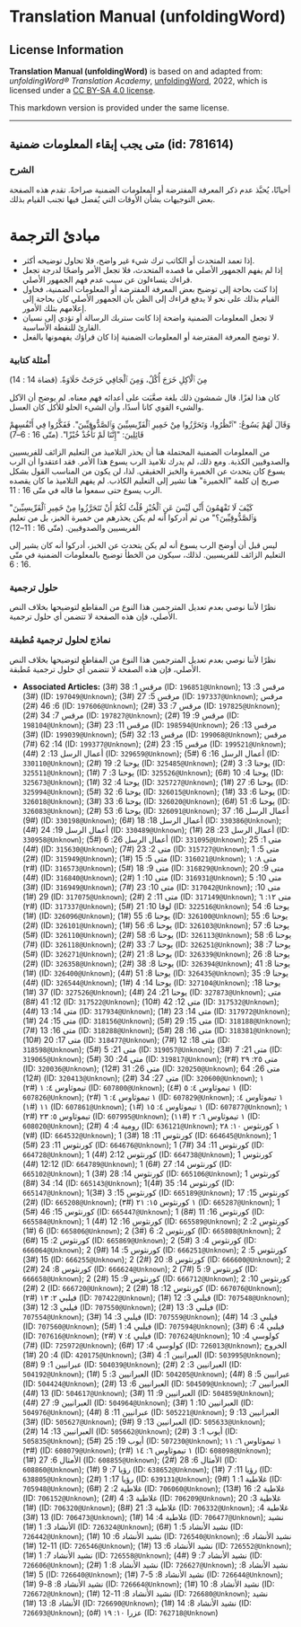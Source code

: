# Translation Manual (unfoldingWord)

## License Information

**Translation Manual (unfoldingWord)** is based on and adapted from: _unfoldingWord® Translation Academy_, [unfoldingWord](https://unfoldingword.org/utw), 2022, which is licensed under a [CC BY-SA 4.0 license](https://creativecommons.org/licenses/by-sa/4.0/legalcode.en).

This markdown version is provided under the same license.



--------------------------------

## متى يجب إبقاء المعلومات ضمنية (id: 781614)

### الشرح

أحيانًا، يُحبَّذ عدم ذكر المعرفة المفترضة أو المعلومات الضمنية صراحةً. تقدم هذه الصفحة بعض التوجيهات بشأن الأوقات التي يُفضل فيها تجنب القيام بذلك.

مبادئ الترجمة
=============

* إذا تعمد المتحدث أو الكاتب ترك شيء غير واضح، فلا تحاول توضيحه أكثر.
* إذا لم يفهم الجمهور الأصلي ما قصده المتحدث، فلا تجعل الأمر واضحًا لدرجة تجعل قراءك يتساءلون عن سبب عدم فهم الجمهور الأصلي.
* إذا كنت بحاجة إلى توضيح بعض المعرفة المفترضة أو المعلومات الضمنية، فحاول القيام بذلك على نحو لا يدفع قراءك إلى الظن بأن الجمهور الأصلي كان بحاجة إلى إعلامهم بتلك الأمور.
* لا تجعل المعلومات الضمنية واضحة إذا كانت ستربك الرسالة أو تؤدي إلى نسيان القارئ للنقطة الأساسية.
* لا توضح المعرفة المفترضة أو المعلومات الضمنية إذا كان قراؤك يفهمونها بالفعل.

### أمثلة كتابية

مِنَ ٱلْآكِلِ خَرَجَ أُكْلٌ، وَمِنَ ٱلْجَافِي خَرَجَتْ حَلَاوَةٌ. (قضاة 14 : 14\)

كان هذا لغزًا. قال شمشون ذلك بلغة صعَّبَت على أعدائه فهم معناه. لم يوضح أن الآكل والشيء القوي كانا أسدًا، وأن الشيء الحلو للأكل كان العسل.

وَقَالَ لَهُمْ يَسُوعُ: "ٱنْظُرُوا، وَتَحَرَّزُوا مِنْ خَمِيرِ ٱلْفَرِّيسِيِّينَ وَٱلصَّدُّوقِيِّينَ". فَفَكَّرُوا فِي أَنْفُسِهِمْ قَائِلِينَ: "إِنَّنَا لَمْ نَأْخُذْ خُبْزًا". (متّى 16 : 6–7\)

من المعلومات الضمنية المحتملة هنا أن يحذر التلاميذ من التعليم الزائف للفريسيين والصدوقيين الكذبة. ومع ذلك، لم يدرك تلاميذ الرب يسوع هذا الأمر. فقد اعتقدوا أن الرب يسوع كان يتحدث عن الخميرة والخبز الحقيقي. لذا، لن يكون من المناسب القول بشكل صريح إن كلمة "الخميرة" هنا تشير إلى التعليم الكاذب. لم يفهم التلاميذ ما كان يقصده الرب يسوع حتى سمعوا ما قاله في متّى 16 : 11\.

"كَيْفَ لَا تَفْهَمُونَ أَنِّي لَيْسَ عَنِ ٱلْخُبْزِ قُلْتُ لَكُمْ أَنْ تَتَحَرَّزُوا مِنْ خَمِيرِ ٱلْفَرِّيسِيِّينَ وَٱلصَّدُّوقِيِّينَ؟" من ثم أدركوا أنه لم يكن يحذرهم من خميرة الخبز، بل من تعليم الفريسيين والصدوقيين. (متّى 16 : 11–12\)

ليس قبل أن أوضح الرب يسوع أنه لم يكن يتحدث عن الخبز، أدركوا أنه كان يشير إلى التعليم الزائف للفريسيين. لذلك، سيكون من الخطأ توضيح بالمعلومات الضمنية في متّى 16 : 6\.

### حلول ترجمية

نظرًا لأننا نوصي بعدم تعديل المترجمين هذا النوع من المقاطع لتوضيحها بخلاف النص الأصلي، فإن هذه الصفحة لا تتضمن أي حلول ترجمية.

### نماذج لحلول ترجمية مُطبقة

نظرًا لأننا نوصي بعدم تعديل المترجمين هذا النوع من المقاطع لتوضيحها بخلاف النص الأصلي، فإن هذه الصفحة لا تتضمن أي حلول ترجمية مُطبقة.

* **Associated Articles:** مرقس 1: 38 (#3) (ID: `196851@Unknown`); مرقس 3: 13 (#3) (ID: `197049@Unknown`); مرقس 5: 27 (#3) (ID: `197337@Unknown`); مرقس 6: 46 (#2) (ID: `197606@Unknown`); مرقس 7: 33 (#2) (ID: `197825@Unknown`); مرقس 7: 34 (#2) (ID: `197827@Unknown`); مرقس 9: 19 (#2) (ID: `198104@Unknown`); مرقس 11: 23 (#3) (ID: `198594@Unknown`); مرقس 13: 26 (#3) (ID: `199039@Unknown`); مرقس 13: 32 (#5) (ID: `199068@Unknown`); مرقس 14: 62 (#7) (ID: `199377@Unknown`); مرقس 15: 23 (#2) (ID: `199521@Unknown`); أعمال الرسل 13: 2 (#4) (ID: `329659@Unknown`); أعمال الرسل 16: 6 (#5) (ID: `330110@Unknown`); يوحنا 2: 19 (#2) (ID: `325485@Unknown`); يوحنا 3: 3 (#2) (ID: `325511@Unknown`); يوحنا 3: 7 (#1) (ID: `325526@Unknown`); يوحنا 4: 10 (#6) (ID: `325673@Unknown`); يوحنا 4: 32 (#1) (ID: `325727@Unknown`); يوحنا 6: 27 (#1) (ID: `325994@Unknown`); يوحنا 6: 32 (#5) (ID: `326015@Unknown`); يوحنا 6: 33 (#1) (ID: `326018@Unknown`); يوحنا 6: 33 (#3) (ID: `326020@Unknown`); يوحنا 6: 51 (#6) (ID: `326083@Unknown`); يوحنا 6: 53 (#2) (ID: `326091@Unknown`); أعمال الرسل 16: 37 (#9) (ID: `330198@Unknown`); أعمال الرسل 18: 18 (#6) (ID: `330386@Unknown`); أعمال الرسل 19: 24 (#4) (ID: `330489@Unknown`); أعمال الرسل 23: 28 (#1) (ID: `330958@Unknown`); أعمال الرسل 26: 6 (#5) (ID: `331095@Unknown`); متى 1: 25 (#4) (ID: `315630@Unknown`); متى 2: 23 (#7) (ID: `315727@Unknown`); متى 5: 1 (#2) (ID: `315949@Unknown`); متى 5: 15 (#1) (ID: `316021@Unknown`); متى ٨: ١ (#٢) (ID: `316573@Unknown`); متى 9: 18 (#5) (ID: `316829@Unknown`); متى 9: 20 (#4) (ID: `316840@Unknown`); متى 10: 1 (#2) (ID: `316931@Unknown`); متى 10: 5 (#3) (ID: `316949@Unknown`); متى 10: 23 (#7) (ID: `317042@Unknown`); متى 10: 29 (#1) (ID: `317075@Unknown`); متى 11: 2 (#2) (ID: `317149@Unknown`); متى ١٢: ٦ (#٢) (ID: `317337@Unknown`); لوقا 10: 21 (#5) (ID: `322516@Unknown`); يوحنا 6: 54 (#1) (ID: `326096@Unknown`); يوحنا 6: 55 (#1) (ID: `326100@Unknown`); يوحنا 6: 55 (#2) (ID: `326101@Unknown`); يوحنا 6: 56 (#1) (ID: `326103@Unknown`); يوحنا 6: 57 (#5) (ID: `326110@Unknown`); يوحنا 6: 58 (#2) (ID: `326113@Unknown`); يوحنا 6: 58 (#7) (ID: `326118@Unknown`); يوحنا 7: 33 (#2) (ID: `326251@Unknown`); يوحنا 7: 38 (#5) (ID: `326271@Unknown`); يوحنا 8: 21 (#2) (ID: `326339@Unknown`); يوحنا 8: 26 (#2) (ID: `326358@Unknown`); يوحنا 8: 38 (#2) (ID: `326394@Unknown`); يوحنا 8: 41 (#1) (ID: `326400@Unknown`); يوحنا 8: 51 (#4) (ID: `326435@Unknown`); يوحنا 9: 35 (#4) (ID: `326544@Unknown`); يوحنا 14: 4 (#1) (ID: `327104@Unknown`); يوحنا 18: 37 (#1) (ID: `327526@Unknown`); يوحنا 21: 24 (#4) (ID: `327873@Unknown`); متى 12: 41 (#8) (ID: `317522@Unknown`); متى 12: 42 (#10) (ID: `317532@Unknown`); متى 14: 13 (#4) (ID: `317934@Unknown`); متى 14: 23 (#1) (ID: `317972@Unknown`); متى 15: 24 (#1) (ID: `318156@Unknown`); متى 15: 29 (#5) (ID: `318188@Unknown`); متى 16: 13 (#7) (ID: `318288@Unknown`); متى 16: 28 (#5) (ID: `318381@Unknown`); متى 17: 20 (#10) (ID: `318477@Unknown`); متى 18: 12 (#7) (ID: `318598@Unknown`); متى 21: 5 (#5) (ID: `319057@Unknown`); متى 21: 7 (#3) (ID: `319065@Unknown`); متى 24: 30 (#5) (ID: `319817@Unknown`); متى ٢٥: ٢٩ (#٢) (ID: `320036@Unknown`); متى 26: 31 (#12) (ID: `320250@Unknown`); متى 26: 64 (#12) (ID: `320413@Unknown`); متى 27: 34 (#2) (ID: `320600@Unknown`); ١ تيموثاوس ٤: ١ (#٢) (ID: `607800@Unknown`); ١ تيموثاوس ٤: ٥ (#٤) (ID: `607826@Unknown`); ١ تيموثاوس ٤: ٦ (#٢) (ID: `607829@Unknown`); ١ تيموثاوس ٤: ١١ (#١) (ID: `607861@Unknown`); ١ تيموثاوس ٤: ١٥ (#١) (ID: `607877@Unknown`); ١ تيموثاوس ٥: ٢٣ (#٢) (ID: `607995@Unknown`); ١ تيموثاوس ٦: ٢ (#١١) (ID: `608020@Unknown`); رومية 4: 4 (#2) (ID: `636121@Unknown`); ١ كورنثوس ١٠: ٢٨ (#٧) (ID: `664532@Unknown`); 1 كورنثوس 11: 18 (#3) (ID: `664645@Unknown`); 1 كورنثوس 11: 23 (#5) (ID: `664676@Unknown`); 1 كورنثوس 11: 34 (#7) (ID: `664728@Unknown`); 1 كورنثوس 2:12 (#4) (ID: `664738@Unknown`); 1 كورنثوس 12:12 (#4) (ID: `664789@Unknown`); 1 كورنثوس 14: 27 (#6) (ID: `665102@Unknown`); 1 كورنثوس 14: 28 (#3) (ID: `665106@Unknown`); 1 كورنثوس 14: 34 (#8) (ID: `665143@Unknown`); 1كورنثوس 14: 35 (#4) (ID: `665147@Unknown`); 1كورنثوس 15: 3 (#3) (ID: `665189@Unknown`); 1كورنثوس 15: 7 (#2) (ID: `665208@Unknown`); ١ كورنثوس ١٥: ٢١ (#٣) (ID: `665287@Unknown`); 1 كورنثوس 15: 46 (#5) (ID: `665447@Unknown`); 1 كورنثوس 16: 11 (#8) (ID: `665584@Unknown`); 1 كورنثوس 16: 12 (#4) (ID: `665589@Unknown`); 2 كورنثوس 2: 6 (#1) (ID: `665806@Unknown`); 2 كورنثوس 2: 6 (#3) (ID: `665808@Unknown`); 2 كورنثوس 2: 15 (#6) (ID: `665869@Unknown`); 2 كورنثوس 4: 3 (#5) (ID: `666064@Unknown`); 2 كورنثوس 5: 14 (#9) (ID: `666251@Unknown`); 2 كورنثوس 5: 15 (#3) (ID: `666255@Unknown`); 2 كورنثوس 8: 20 (#2) (ID: `666600@Unknown`); 2 كورنثوس 8: 24 (#2) (ID: `666624@Unknown`); 2 كورنثوس 9: 5 (#7) (ID: `666658@Unknown`); 2 كورنثوس 9: 15 (#2) (ID: `666712@Unknown`); 2 كورنثوس 10: 2 (#2) (ID: `666720@Unknown`); 2 كورنثوس 12: 18 (#2) (ID: `667076@Unknown`); فيلبي ٢: ١٣ (#٢) (ID: `707422@Unknown`); فيلبي 3: 12 (#1) (ID: `707548@Unknown`); فيلبي 3: 12 (#3) (ID: `707550@Unknown`); فيلبي 3: 13 (#2) (ID: `707554@Unknown`); فيلبي 3: 14 (#3) (ID: `707559@Unknown`); فيلبي 3: 14 (#4) (ID: `707560@Unknown`); فيلبي 4: 1 (#5) (ID: `707594@Unknown`); فيلبي 4: 6 (#3) (ID: `707616@Unknown`); فيلبي ٤: ٧ (#٢) (ID: `707624@Unknown`); كولوسي 4: 10 (#7) (ID: `725972@Unknown`); كولوسي 4: 17 (#6) (ID: `726013@Unknown`); الخروج 4: 20 (#1) (ID: `420175@Unknown`); العبرانيين 1: 4 (#3) (ID: `503995@Unknown`); عبرانيين 1: 9 (#8) (ID: `504039@Unknown`); العبرانيين 3: 2 (#2) (ID: `504192@Unknown`); العبرانيين 3: 5 (#1) (ID: `504205@Unknown`); عبرانيين 5: 8 (#4) (ID: `504424@Unknown`); العبرانيين 6: 13 (#2) (ID: `504509@Unknown`); العبرانيين 7: 13 (#4) (ID: `504617@Unknown`); العبرانيين 9: 11 (#3) (ID: `504859@Unknown`); العبرانيين 9: 27 (#4) (ID: `504964@Unknown`); العبرانيين 10: 1 (#3) (ID: `504976@Unknown`); عبرانيين 11: 8 (#4) (ID: `505221@Unknown`); العبرانيين 13: 9 (#3) (ID: `505627@Unknown`); العبرانيين 13: 9 (#9) (ID: `505633@Unknown`); العبرانيين 13: 14 (#2) (ID: `505662@Unknown`); أيوب 1: 3 (#2) (ID: `505835@Unknown`); أيوب 19: 25 (#5) (ID: `507230@Unknown`); ١ تيموثاوس ٦: ١١ (#٣) (ID: `608079@Unknown`); ١ تيموثاوس ٦: ١٤ (#٢) (ID: `608098@Unknown`); الأمثال 6: 27 (#1) (ID: `608855@Unknown`); الأمثال 6: 28 (#2) (ID: `608860@Unknown`); رؤيا 7: 9 (#1) (ID: `638652@Unknown`); رؤيا 11: 7 (#1) (ID: `638805@Unknown`); رؤيا 17: 1 (#2) (ID: `639131@Unknown`); غلاطية 1: 1 (#9) (ID: `705948@Unknown`); غلاطية 2: 2 (#6) (ID: `706060@Unknown`); غلاطية 2: 16 (#13) (ID: `706152@Unknown`); غلاطية 3: 4 (#2) (ID: `706209@Unknown`); غلاطية 3: 20 (#1) (ID: `706320@Unknown`); غلاطية 3: 21 (#8) (ID: `706332@Unknown`); غلاطية 4: 13 (#3) (ID: `706473@Unknown`); غلاطية 4: 14 (#1) (ID: `706477@Unknown`); نشيد الأنشاد 3: 1 (#1) (ID: `726324@Unknown`);  نشيد الأنشاد 5: 1 (#6) (ID: `726442@Unknown`);  نشيد الأنشاد 6: 10 (#1) (ID: `726540@Unknown`);  نشيد الأنشاد 6: 11-12 (#1) (ID: `726546@Unknown`);  نشيد الأنشاد 6: 13 (#1) (ID: `726552@Unknown`);  نشيد الأنشاد 7: 1 (#1) (ID: `726558@Unknown`);  نشيد الأنشاد 7: 9 (#4) (ID: `726606@Unknown`);  نشيد الأنشاد 8: 1 (#2) (ID: `726627@Unknown`);  نشيد الأنشاد 8: 5 (#1) (ID: `726640@Unknown`);  نشيد الأنشاد 8: 5-7 (#1) (ID: `726644@Unknown`);  نشيد الأنشاد 8: 8-9 (#1) (ID: `726664@Unknown`);  نشيد الأنشاد 8: 10 (#1) (ID: `726672@Unknown`);  نشيد الأنشاد 8: 11-12 (#1) (ID: `726680@Unknown`);  نشيد الأنشاد 8: 13 (#1) (ID: `726690@Unknown`);  نشيد الأنشاد 8: 14 (#1) (ID: `726693@Unknown`); عزرا ١٠: ١٩ (#٥) (ID: `762718@Unknown`)

